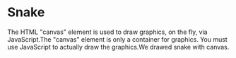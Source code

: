 # Snake
The HTML "canvas" element is used to draw graphics, on the fly, via JavaScript.The "canvas" element is only a container for graphics. You must use JavaScript to actually draw the graphics.We drawed snake with canvas.
